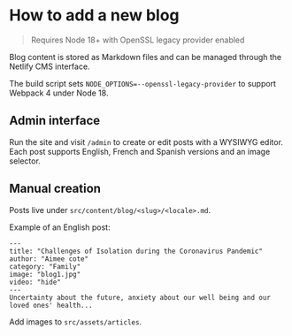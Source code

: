 # How to add a new blog

> Requires Node 18+ with OpenSSL legacy provider enabled

Blog content is stored as Markdown files and can be managed through the Netlify CMS interface.

The build script sets `NODE_OPTIONS=--openssl-legacy-provider` to support Webpack 4 under Node 18.

## Admin interface

Run the site and visit `/admin` to create or edit posts with a WYSIWYG editor. Each post supports English, French and Spanish versions and an image selector.

## Manual creation

Posts live under `src/content/blog/<slug>/<locale>.md`.

Example of an English post:

```
---
title: "Challenges of Isolation during the Coronavirus Pandemic"
author: "Aimee cote"
category: "Family"
image: "blog1.jpg"
video: "hide"
---
Uncertainty about the future, anxiety about our well being and our loved ones' health...
```

Add images to `src/assets/articles`.

